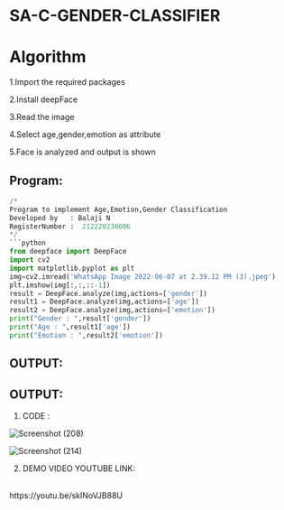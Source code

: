 # SA-C-GENDER-CLASSIFIER
# Algorithm
1.Import the required packages

2.Install deepFace

3.Read the image

4.Select age,gender,emotion as attribute

5.Face is analyzed and output is shown

## Program:
```python
/*
Program to implement Age,Emotion,Gender Classification
Developed by   : Balaji N
RegisterNumber :  212220230006
*/
```python
from deepface import DeepFace
import cv2 
import matplotlib.pyplot as plt
img=cv2.imread('WhatsApp Image 2022-06-07 at 2.39.12 PM (3).jpeg')
plt.imshow(img[:,:,::-1])
result = DeepFace.analyze(img,actions=['gender'])
result1 = DeepFace.analyze(img,actions=['age'])
result2 = DeepFace.analyze(img,actions=['emotion'])
print("Gender : ",result['gender'])
print("Age : ",result1['age'])
print("Emotion : ",result2['emotion'])
```

## OUTPUT:
## OUTPUT:

1. CODE :

![Screenshot (208)](https://user-images.githubusercontent.com/75234946/173219567-f3b2f336-b812-4f56-98da-ef5319eb39fd.png)

![Screenshot (214)](https://user-images.githubusercontent.com/75234946/173219605-270b3dab-886b-49d4-831e-0539c01ec0fd.png)


2. DEMO VIDEO YOUTUBE LINK:
</br>
   https://youtu.be/skINoVJB88U
